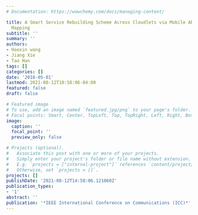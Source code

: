 ```yaml
---
# Documentation: https://wowchemy.com/docs/managing-content/

title: A Smart Service Rebuilding Scheme Across Cloudlets via Mobile AR Frame Feature
  Mapping
subtitle: ''
summary: ''
authors:
- Haoxin wang
- Jiang Xie
- Tao Han
tags: []
categories: []
date: '2018-05-01'
lastmod: 2021-08-12T10:58:06-04:00
featured: false
draft: false

# Featured image
# To use, add an image named `featured.jpg/png` to your page's folder.
# Focal points: Smart, Center, TopLeft, Top, TopRight, Left, Right, BottomLeft, Bottom, BottomRight.
image:
  caption: ''
  focal_point: ''
  preview_only: false

# Projects (optional).
#   Associate this post with one or more of your projects.
#   Simply enter your project's folder or file name without extension.
#   E.g. `projects = ["internal-project"]` references `content/project/deep-learning/index.md`.
#   Otherwise, set `projects = []`.
projects: []
publishDate: '2021-08-12T14:58:06.121060Z'
publication_types:
- '1'
abstract: ''
publication: '*IEEE International Conference on Communications (ICC)*'
---
```

